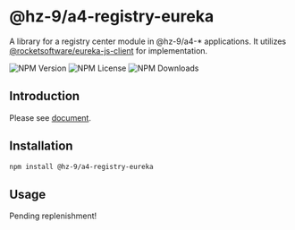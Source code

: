 # @hz-9/a4-registry-eureka

A library for a registry center module in @hz-9/a4-* applications. It utilizes [@rocketsoftware/eureka-js-client] for implementation.

![NPM Version][npm-version-url] ![NPM License][npm-license-url] ![NPM Downloads][npm-downloads-url]

[@rocketsoftware/eureka-js-client]: https://www.npmjs.com/package/@rocketsoftware/eureka-js-client
[npm-version-url]: https://img.shields.io/npm/v/@hz-9/a4-registry-eureka
[npm-license-url]: https://img.shields.io/npm/l/@hz-9/a4-registry-eureka
[npm-downloads-url]: https://img.shields.io/npm/d18m/@hz-9/a4-registry-eureka

## Introduction

Please see [document](https://hz-9.github.io/a4/home/a4-registry-eureka).

## Installation

``` bash
npm install @hz-9/a4-registry-eureka
```

## Usage

Pending replenishment!
<!-- TODO -->
